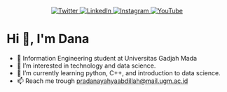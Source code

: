 <p align="center">
  <a href="https://twitter.com/zuramai">
    <img src="https://img.shields.io/twitter/follow/haipradana?style=for-the-badge&label=%40haipradana&logo=twitter&logoColor=00AEFF&labelColor=black&color=7fff00" alt="Twitter">
  </a>
  <a href="https://linkedin.com/in/pradana-yahya">
    <img src="https://img.shields.io/badge/-Pradana%20yahya-blue?style=for-the-badge&logo=Linkedin&logoColor=00AEFF&labelColor=black&color=black" alt="LinkedIn">
  </a>
  </a>
    <a href="https://instagram.com/haipradana">
    <img src="https://img.shields.io/badge/-@Pradana%20yahya-blue?style=for-the-badge&logo=instagram&logoColor=00AEFF&labelColor=black&color=black" alt="Instagram">
  </a>
      <a href="https://www.youtube.com/haipradana">
    <img src="https://img.shields.io/badge/subscribe haipradana-black?style=for-the-badge&logo=youtube&logoColor=blue" alt="YouTube">
  </a>
</p>

# Hi 👋, I'm Dana

- 🔭 Information Engineering student at Universitas Gadjah Mada
- 👀 I’m interested in technology and data science.
- 🌱 I’m currently learning python, C++, and introduction to data science.
- 📫 Reach me trough pradanayahyaabdillah@mail.ugm.ac.id

<!---
haipradana/haipradana is a ✨ special ✨ repository because its `README.md` (this file) appears on your GitHub profile.
You can click the Preview link to take a look at your changes.
--->
